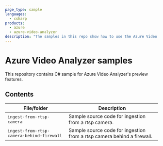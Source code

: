 ```yaml
---
page_type: sample
languages:
  - csharp
products:
  - azure
  - azure-video-analyzer
description: "The samples in this repo show how to use the Azure Video Analyzer's ingestion from camera feature"  
---
```


# Azure Video Analyzer samples

This repository contains C# sample for Azure Video Analyzer's preview features.

## Contents

| File/folder       | Description                                |
|----------------------|--------------------------------------------|
| `ingest-from-rtsp-camera`                | Sample source code for ingestion from a rtsp camera.                        |
| `ingest-from-rtsp-camera-behind-firewall`         | Sample source code for ingestion from a rtsp camera behind a firewall.     |
